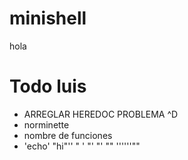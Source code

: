 # minishell
hola

# Todo luis
- ARREGLAR HEREDOC PROBLEMA ^D
- norminette
- nombre de funciones
- 'echo' "hi"'' " ' "' "' "" ''''''""